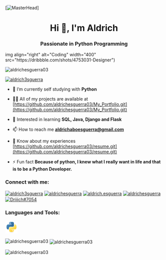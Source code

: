 [![MasterHead](https://imgur.com/aysnSnO)]
<h1 align="center">Hi 👋, I'm Aldrich</h1>
<h3 align="center">Passionate in Python Programming</h3>
img align="right" alt="Coding" width="400" src="https://dribbble.com/shots/4753031-Designer")

<p align="left"> <img src="https://komarev.com/ghpvc/?username=aldrichesguerra03&label=Profile%20views&color=0e75b6&style=flat" alt="aldrichesguerra03" /> </p>

<p align="left"> <a href="https://twitter.com/aldrich3sguerra" target="blank"><img src="https://img.shields.io/twitter/follow/aldrich3sguerra?logo=twitter&style=for-the-badge" alt="aldrich3sguerra" /></a> </p>

- 🌱 I’m currently self studying with **Python**

- 👨‍💻 All of my projects are available at [https://github.com/aldrichesguerra03/My_Portfolio.git](https://github.com/aldrichesguerra03/My_Portfolio.git)

- 🤔 Interested in learning **SQL, Java, Django and Flask**

- 📫 How to reach me **aldrichaboesguerra@gmail.com**

- 📄 Know about my experiences [https://github.com/aldrichesguerra03/resume.git](https://github.com/aldrichesguerra03/resume.git)

- ⚡ Fun fact **Because of python, I knew what I really want in life and that is to be a Python Developer.**

<h3 align="left">Connect with me:</h3>
<p align="left">
<a href="https://twitter.com/aldrich3sguerra" target="blank"><img align="center" src="https://raw.githubusercontent.com/rahuldkjain/github-profile-readme-generator/master/src/images/icons/Social/twitter.svg" alt="aldrich3sguerra" height="30" width="40" /></a>
<a href="https://linkedin.com/in/aldrichesguerra" target="blank"><img align="center" src="https://raw.githubusercontent.com/rahuldkjain/github-profile-readme-generator/master/src/images/icons/Social/linked-in-alt.svg" alt="aldrichesguerra" height="30" width="40" /></a>
<a href="https://fb.com/aldrich.esguerra" target="blank"><img align="center" src="https://raw.githubusercontent.com/rahuldkjain/github-profile-readme-generator/master/src/images/icons/Social/facebook.svg" alt="aldrich.esguerra" height="30" width="40" /></a>
<a href="https://instagram.com/aldrichesguerra" target="blank"><img align="center" src="https://raw.githubusercontent.com/rahuldkjain/github-profile-readme-generator/master/src/images/icons/Social/instagram.svg" alt="aldrichesguerra" height="30" width="40" /></a>
<a href="https://discord.gg/Driiich#7054" target="blank"><img align="center" src="https://raw.githubusercontent.com/rahuldkjain/github-profile-readme-generator/master/src/images/icons/Social/discord.svg" alt="Driiich#7054" height="30" width="40" /></a>
</p>

<h3 align="left">Languages and Tools:</h3>
<p align="left"> <a href="https://www.python.org" target="_blank" rel="noreferrer"> <img src="https://raw.githubusercontent.com/devicons/devicon/master/icons/python/python-original.svg" alt="python" width="40" height="40"/> </a> </p>

<p><img align="left" src="https://github-readme-stats.vercel.app/api/top-langs?username=aldrichesguerra03&show_icons=true&locale=en&layout=compact" alt="aldrichesguerra03" /></p>

<p>&nbsp;<img align="center" src="https://github-readme-stats.vercel.app/api?username=aldrichesguerra03&show_icons=true&locale=en" alt="aldrichesguerra03" /></p>

<p><img align="center" src="https://github-readme-streak-stats.herokuapp.com/?user=aldrichesguerra03&" alt="aldrichesguerra03" /></p>

